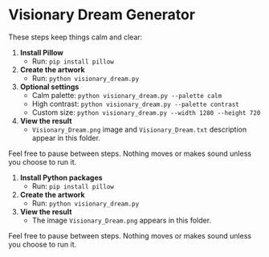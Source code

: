 # Visionary Dream Generator

These steps keep things calm and clear:

1. **Install Pillow**
   - Run: `pip install pillow`
2. **Create the artwork**
   - Run: `python visionary_dream.py`
3. **Optional settings**
   - Calm palette: `python visionary_dream.py --palette calm`
   - High contrast: `python visionary_dream.py --palette contrast`
   - Custom size: `python visionary_dream.py --width 1280 --height 720`
4. **View the result**
   - `Visionary_Dream.png` image and `Visionary_Dream.txt` description appear in this folder.

Feel free to pause between steps. Nothing moves or makes sound unless you choose to run it.

1. **Install Python packages**
   - Run: `pip install pillow`
2. **Create the artwork**
   - Run: `python visionary_dream.py`
3. **View the result**
   - The image `Visionary_Dream.png` appears in this folder.

Feel free to pause between steps. Nothing moves or makes sound unless you choose to run it.
